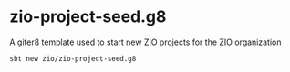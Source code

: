# zio-project-seed.g8
A [giter8][g8] template used to start new ZIO projects for the ZIO organization

```
sbt new zio/zio-project-seed.g8
```

[g8]: http://www.foundweekends.org/giter8/
